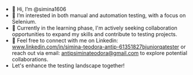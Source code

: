 - 👋 Hi, I’m @simina1606
- 👀 I’m interested in both manual and automation testing, with a focus on Selenium. 
- 🌱 Currently in the learning phase, I'm actively seeking collaboration opportunities to expand my skills and contribute to testing projects. 
- 💞️ Feel free to connect with me on Linkedin: www.linkedin.com/in/simina-teodora-antip-61351827bjuniorqatester or reach out via email: antipsiminateodora@gmail.com to explore potential collaborations.
-   Let's enhance the testing landscape together!

<!---
simina1606/simina1606 is a ✨ special ✨ repository because its `README.md` (this file) appears on your GitHub profile.
You can click the Preview link to take a look at your changes.
--->
